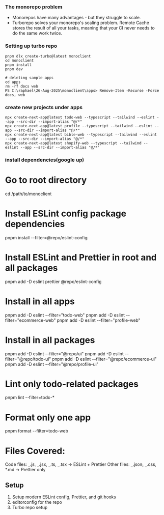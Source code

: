 ### The monorepo problem

- Monorepos have many advantages - but they struggle to scale.
- Turborepo solves your monorepo's scaling problem. Remote Cache stores the result of all your tasks, meaning that your CI never needs to do the same work twice.

### Setting up turbo repo

```
pnpm dlx create-turbo@latest monoclient
cd monoclient
pnpm install
pnpm dev

# deleting sample apps
cd apps
rm -rf docs web
PS C:\raphael\26-Aug-2025\monoclient\apps> Remove-Item -Recurse -Force docs, web
```

### create new projects under apps

```
npx create-next-app@latest todo-web --typescript --tailwind --eslint --app --src-dir --import-alias "@/*"
npx create-next-app@latest profile --typescript --tailwind --eslint --app --src-dir --import-alias "@/*"
npx create-next-app@latest bible-web --typescript --tailwind --eslint --app --src-dir --import-alias "@/*"
npx create-next-app@latest shopify-web --typescript --tailwind --eslint --app --src-dir --import-alias "@/*"
```

### install dependencies(google up)

# Go to root directory

cd /path/to/monoclient

# Install ESLint config package dependencies

pnpm install --filter=@repo/eslint-config

# Install ESLint and Prettier in root and all packages

pnpm add -D eslint prettier @repo/eslint-config

# Install in all apps

pnpm add -D eslint --filter="todo-web"
pnpm add -D eslint --filter="ecommerce-web"
pnpm add -D eslint --filter="profile-web"

# Install in all packages

pnpm add -D eslint --filter="@repo/ui"
pnpm add -D eslint --filter="@repo/todo-ui"
pnpm add -D eslint --filter="@repo/ecommerce-ui"
pnpm add -D eslint --filter="@repo/profile-ui"

# Lint only todo-related packages

pnpm lint --filter=todo-\*

# Format only one app

pnpm format --filter=todo-web

# Files Covered:

Code files: _.js, _.jsx, _.ts, _.tsx → ESLint + Prettier
Other files: _.json, _.css, \*.md → Prettier only

## Setup

1. Setup modern ESLint config, Prettier, and git hooks
2. editorconfig for the repo
3. Turbo repo setup
